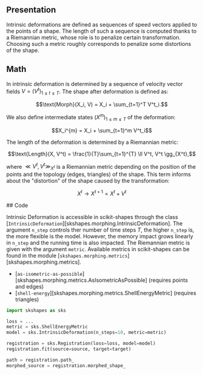## Presentation

Intrinsic deformations are defined as sequences of speed vectors applied to the points of a shape. The length of such a sequence is computed thanks to a Riemannian metric, whose role is to penalize certain transformation. Choosing such a metric roughly corresponds to penalize some distortions of the shape.


## Math

In intrinsic deformation is determined by a sequence of velocity vector fields $V = (V^t)_{1 \leq t \leq T}$. The shape after deformation is defined as:

$$\text{Morph}(X_i, V) = X_i + \sum_{t=1}^T V^t_i.$$

We also define intermediate states $(X^m)_{1 \leq m \leq T}$ of the deformation:

$$X_i^{m} = X_i + \sum_{t=1}^m V^t_i$$


The length of the deformation is determined by a Riemannian metric:

$$\text{Length}(X, V^t) = \frac{1}{T}\sum_{t=1}^{T} \ll V^t, V^t \gg_{X^t},$$

where $\ll V^t, V^t \gg_{X^t}$ is a Riemannian metric depending on the position of the points and the topology (edges, triangles) of the shape. This term informs about the "distortion" of the shape caused by the transformation:

$$ X^t \rightarrow X^{t+1} = X^t + V^{t}$$


## Code

Intrinsic Deformation is accessible in scikit-shapes through the class [`IntrinsicDeformation`][skshapes.morphing.IntrinsicDeformation]. The argument `n_step` controls ther number of time steps $T$, the higher `n_step` is, the more flexible is the model. However, the memory impact grows linearly in `n_step` and the running time is also impacted. The Riemannian metric is given with the argument `metric`. Available metrics in scikit-shapes can be found in the module [`skshapes.morphing.metrics`][skshapes.morphing.metrics].

- [`as-isometric-as-possible`][skshapes.morphing.metrics.AsIsometricAsPossible] (requires points and edges)
- [`shell-energy`][skshapes.morphing.metrics.ShellEnergyMetric] (requires triangles)



```python
import skshapes as sks

loss = ...
metric = sks.ShellEnergyMetric
model = sks.IntrinsicDeformation(n_steps=10, metric=metric)

registration = sks.Registration(loss=loss, model=model)
registration.fit(source=source, target=target)

path = registration.path_
morphed_source = registration.morphed_shape_
```
